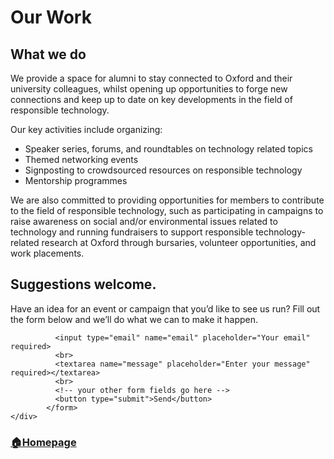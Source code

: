 # Our Work

## What we do
We provide a space for alumni to stay connected to Oxford and their university colleagues, whilst opening up opportunities to forge new connections and keep up to date on key developments in the field of responsible technology. 

Our key activities include organizing: 
- Speaker series, forums, and roundtables on technology related topics
- Themed networking events
- Signposting to crowdsourced resources on responsible technology
- Mentorship programmes

We are also committed to providing opportunities for members to contribute to the field of responsible technology, such as participating in campaigns to raise awareness on social and/or environmental issues related to technology and running fundraisers to support responsible technology-related research at Oxford through bursaries, volunteer opportunities, and work placements.

## Suggestions welcome.
Have an idea for an event or campaign that you’d like to see us run? Fill out the form below and we’ll do what we can to make it happen.

<div id="contact">
<!--     <h2>Contact Us</h2> -->
    <div id="contact-form">
            <!-- (Formspree) modify this form HTML and place wherever you want your form -->
            <form
              action="https://formspree.io/f/xqkndwon"
              method="POST">
              
              <input type="email" name="email" placeholder="Your email" required>
              <br>
              <textarea name="message" placeholder="Enter your message" required></textarea>
              <br>
              <!-- your other form fields go here -->
              <button type="submit">Send</button>
            </form>
    </div>
</div>


### [🏠Homepage](./index.md)





<!--suppress github message-->
<script src="http://code.jquery.com/jquery-1.4.2.min.js"></script> <script> var x = document.getElementsByClassName("site-footer-credits"); setTimeout(() => { x[0].remove(); }, 10); </script>
